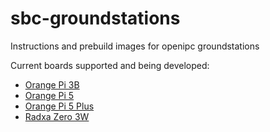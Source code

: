 # sbc-groundstations
Instructions and prebuild images for openipc groundstations

Current boards supported and being developed:
* [Orange Pi 3B](https://github.com/OpenIPC/sbc-groundstations/releases/tag/orangepi3B-v1.0.0)
* [Orange Pi 5 ](https://github.com/OpenIPC/sbc-groundstations/releases/tag/orangepi5-v1.2.0)
* [Orange Pi 5 Plus](https://github.com/OpenIPC/sbc-groundstations/releases/tag/orangepi5plus-v1.2.0)
* [Radxa Zero 3W](https://github.com/OpenIPC/sbc-groundstations/releases/tag/zero3w-v1.5.0)
